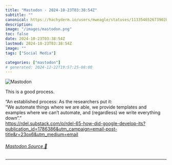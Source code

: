 ```yaml
---
title: "Mastodon - 2024-10-23T03:38:54Z"
subtitle: ""
canonical: https://hachyderm.io/users/mweagle/statuses/113354652673902816
description:
image: "/images/mastodon.png"
toc: false
date: 2024-10-23T03:38:54Z
lastmod: 2024-10-23T03:38:54Z
image: ""
tags: ["Social Media"]

categories: ["mastodon"]
# generated: 2024-12-22T19:57:25-08:00
---
```

![Mastodon](/images/mastodon.png)

<p>This is a good process. </p><p>“An established process: As the researchers put it: <br />“We automate things where we are able, we provide templates and examples where we can’t automate, and (regardless) we write everything down”.” <br /><a href="https://rdel.substack.com/p/rdel-65-how-did-google-develop-its?publication_id=1786386&amp;utm_campaign=email-post-title&amp;r=23ox6&amp;utm_medium=email" target="_blank" rel="nofollow noopener noreferrer" translate="no"><span class="invisible">https://</span><span class="ellipsis">rdel.substack.com/p/rdel-65-ho</span><span class="invisible">w-did-google-develop-its?publication_id=1786386&amp;utm_campaign=email-post-title&amp;r=23ox6&amp;utm_medium=email</span></a></p>


###### [Mastodon Source 🐘](https://hachyderm.io/@mweagle/113354652673902816)

___
